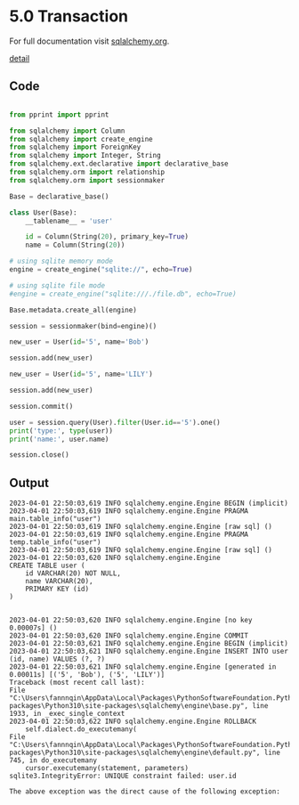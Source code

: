 # 5.0 Transaction

For full documentation visit [sqlalchemy.org](https://www.sqlalchemy.org/).

[detail](https://docs.sqlalchemy.org/en/20/orm/session_transaction.html#managing-transactions)


## Code

```py

from pprint import pprint

from sqlalchemy import Column
from sqlalchemy import create_engine
from sqlalchemy import ForeignKey
from sqlalchemy import Integer, String
from sqlalchemy.ext.declarative import declarative_base
from sqlalchemy.orm import relationship
from sqlalchemy.orm import sessionmaker

Base = declarative_base()

class User(Base):
    __tablename__ = 'user'

    id = Column(String(20), primary_key=True)
    name = Column(String(20))

# using sqlite memory mode
engine = create_engine("sqlite://", echo=True)

# using sqlite file mode
#engine = create_engine("sqlite:///./file.db", echo=True)

Base.metadata.create_all(engine)

session = sessionmaker(bind=engine)()

new_user = User(id='5', name='Bob')

session.add(new_user)

new_user = User(id='5', name='LILY')

session.add(new_user)

session.commit()

user = session.query(User).filter(User.id=='5').one()
print('type:', type(user))
print('name:', user.name)

session.close()


```

## Output

    2023-04-01 22:50:03,619 INFO sqlalchemy.engine.Engine BEGIN (implicit)
    2023-04-01 22:50:03,619 INFO sqlalchemy.engine.Engine PRAGMA main.table_info("user")
    2023-04-01 22:50:03,619 INFO sqlalchemy.engine.Engine [raw sql] ()
    2023-04-01 22:50:03,619 INFO sqlalchemy.engine.Engine PRAGMA temp.table_info("user")
    2023-04-01 22:50:03,619 INFO sqlalchemy.engine.Engine [raw sql] ()
    2023-04-01 22:50:03,620 INFO sqlalchemy.engine.Engine 
    CREATE TABLE user (
        id VARCHAR(20) NOT NULL, 
        name VARCHAR(20), 
        PRIMARY KEY (id)
    )


    2023-04-01 22:50:03,620 INFO sqlalchemy.engine.Engine [no key 0.00007s] ()
    2023-04-01 22:50:03,620 INFO sqlalchemy.engine.Engine COMMIT
    2023-04-01 22:50:03,621 INFO sqlalchemy.engine.Engine BEGIN (implicit)
    2023-04-01 22:50:03,621 INFO sqlalchemy.engine.Engine INSERT INTO user (id, name) VALUES (?, ?)
    2023-04-01 22:50:03,621 INFO sqlalchemy.engine.Engine [generated in 0.00011s] [('5', 'Bob'), ('5', 'LILY')]
    Traceback (most recent call last):
    File "C:\Users\fannnqin\AppData\Local\Packages\PythonSoftwareFoundation.Python.3.10_qbz5n2kfra8p0\LocalCache\local-packages\Python310\site-packages\sqlalchemy\engine\base.py", line 1933, in _exec_single_context
    2023-04-01 22:50:03,622 INFO sqlalchemy.engine.Engine ROLLBACK
        self.dialect.do_executemany(
    File "C:\Users\fannnqin\AppData\Local\Packages\PythonSoftwareFoundation.Python.3.10_qbz5n2kfra8p0\LocalCache\local-packages\Python310\site-packages\sqlalchemy\engine\default.py", line 745, in do_executemany
        cursor.executemany(statement, parameters)
    sqlite3.IntegrityError: UNIQUE constraint failed: user.id

    The above exception was the direct cause of the following exception:

